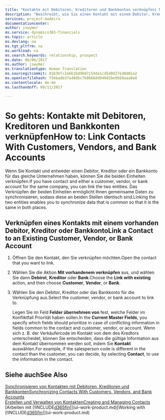 ```yaml
---
title: "Kontakte mit Debitoren, Kreditoren und Bankkonten verknüpfen| Microsoft Docs"
description: "Beschreibt, wie Sie einen Kontakt mit einem Debitor, Kreditor oder einem Bankkonto aus dem gleichen Unternehmen verknüpfen, sodass Sie allgemeine Daten synchronisieren können."
services: project-madeira
documentationcenter: 
author: jswymer
ms.service: dynamics365-financials
ms.topic: article
ms.devlang: na
ms.tgt_pltfrm: na
ms.workload: na
ms.search.keywords: relationship, prospect
ms.date: 06/06/2017
ms.author: jswymer
ms.translationtype: Human Translation
ms.sourcegitcommit: 81636fc2e661bd9b07c54da1cd5d0d27e30d01a2
ms.openlocfilehash: f5bbadb37a40dbc7b06668d940d2be9569aaa8e8
ms.contentlocale: de-de
ms.lasthandoff: 09/11/2017

---
```

# <a name="how-to-link-contacts-with-customers-vendors-and-bank-accounts"></a><span data-ttu-id="7037f-103">So gehts: Kontakte mit Debitoren, Kreditoren und Bankkonten verknüpfen</span><span class="sxs-lookup"><span data-stu-id="7037f-103">How to: Link Contacts With Customers, Vendors, and Bank Accounts</span></span>
<span data-ttu-id="7037f-104">Wenn Sie Kontakt und entweder einen Debitor, Kreditor oder ein Bankkonto für das gleiche Unternehmen haben, können Sie die beiden Einheiten verknüpfen.</span><span class="sxs-lookup"><span data-stu-id="7037f-104">If you have contact and either a customer, vendor, or bank account for the same company, you can link the two entities.</span></span> <span data-ttu-id="7037f-105">Das Verknüpfen der beiden Einheiten ermöglicht Ihnen gemeinsame Daten zu synchronisieren, sodass diese an beiden Stellen identisch sind.</span><span class="sxs-lookup"><span data-stu-id="7037f-105">Linking the two entities enables you to synchronize data that is common so that it is the same in both places.</span></span>

## <a name="link-a-contact-to-an-existing-customer-vendor-or-bank-account"></a><span data-ttu-id="7037f-106">Verknüpfen eines Kontakts mit einem vorhanden Debitor, Kreditor oder Bankkonto</span><span class="sxs-lookup"><span data-stu-id="7037f-106">Link a Contact to an Existing Customer, Vendor, or Bank Account</span></span>
1. <span data-ttu-id="7037f-107">Öffnen Sie den Kontakt, den Sie verknüpfen möchten.</span><span class="sxs-lookup"><span data-stu-id="7037f-107">Open the contact that you want to link.</span></span>
2. <span data-ttu-id="7037f-108">Wählen Sie die Aktion **Mit vorhandenem verknüpfen** aus, und wählen Sie dann **Debirot**, **Kreditor** oder **Bank**.</span><span class="sxs-lookup"><span data-stu-id="7037f-108">Choose the **Link with existing** action, and then choose **Customer**, **Vendor**, or **Bank**.</span></span>
3. <span data-ttu-id="7037f-109">Wählen Sie den Debitor, Kreditor oder das Bankkonto für die Verknüpfung aus.</span><span class="sxs-lookup"><span data-stu-id="7037f-109">Select the customer, vendor, or bank account to link to.</span></span>

   <span data-ttu-id="7037f-110">Legen Sie im Feld **Felder übernehmen von** fest, welche Felder im Konfliktfall Priorität haben sollen.</span><span class="sxs-lookup"><span data-stu-id="7037f-110">In the **Current Master Fields**, you specify which fields should prioritize in case of conflicting information in fields common to the contact and customer, vendor, or account.</span></span> <span data-ttu-id="7037f-111">Wenn sich z. B. der Verkäufercode im Kontakt von dem des Kredtors unterscheidet, können Sie entscheiden, dass die gültige Information aus dem Kontakt übernommen werden soll, indem Sie **Kontakt** auswählen.</span><span class="sxs-lookup"><span data-stu-id="7037f-111">For example, if the salesperson code is different in the contact than the customer, you can decide, by selecting **Contact**, to use the information in the contact.</span></span>

## <a name="see-also"></a><span data-ttu-id="7037f-112">Siehe auch</span><span class="sxs-lookup"><span data-stu-id="7037f-112">See Also</span></span>
[<span data-ttu-id="7037f-113">Synchronisieren von Kontakten mit Debitoren, Kreditoren und Bankkonten</span><span class="sxs-lookup"><span data-stu-id="7037f-113">Synchronizing Contacts With Customers, Vendors, and Bank Accounts</span></span>](marketing-synchronize-contacts-customers-vendors-bank-accounts.md)  
[<span data-ttu-id="7037f-114">Erstellen und Verwalten von Kontakten</span><span class="sxs-lookup"><span data-stu-id="7037f-114">Creating and Managing Contacts</span></span>](marketing-contacts.md)  
<span data-ttu-id="7037f-115">[Arbeiten mit [!INCLUDE[d365fin](includes/d365fin_md.md)]](ui-work-product.md)</span><span class="sxs-lookup"><span data-stu-id="7037f-115">[Working with [!INCLUDE[d365fin](includes/d365fin_md.md)]](ui-work-product.md)</span></span>  

